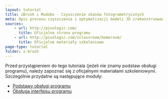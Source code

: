 ```yaml
---
layout: tutorial
title: zBrush i Mudobx - Czyszczenie skanów fotogrametrycznych
meta: Opis procesu czyszczenia i optymalizacji modeli 3D zrekonstruowanych w programie Photoscan, przy użyciu programów zBrush i Mudobx.
sources:
    - url: http://pixologic.com/
      title: Oficjalna strona programu
    - url: http://pixologic.com/zclassroom/homeroom/
      title: Oficjalne materiały szkoleniowe
page-type: tutorial
folder: z-brush
---
```


Przed przystąpieniem do tego tutoriala (jeżeli nie znamy podstaw obsługi programu), należy zapoznać się z oficjalnymi materiałami szkoleniowymi. Szczególnie przydatne są następujące moduły:

* [Podstawy obsługi programu](http://pixologic.com/zclassroom/homeroom/lesson/zbrush-introduction/)
* [Obsługa interfejsu programu](http://pixologic.com/zclassroom/homeroom/lesson/zbrush-ui/)